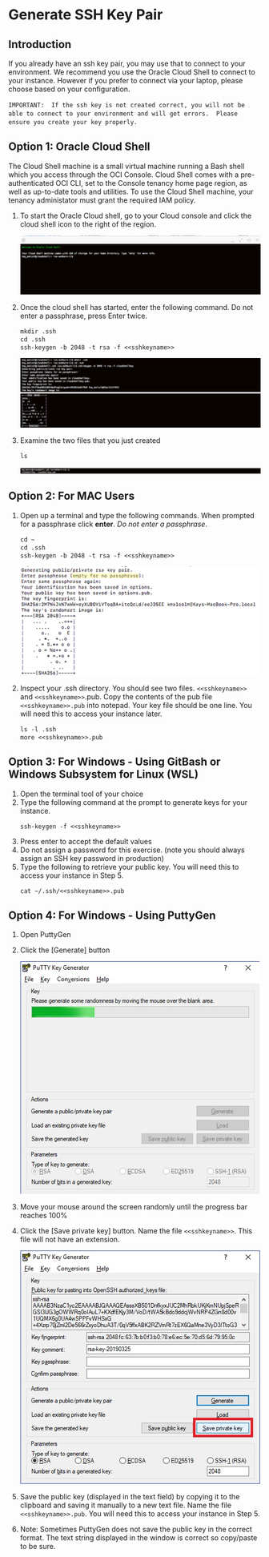 # Generate SSH Key Pair #

## Introduction
If you already have an ssh key pair, you may use that to connect to your environment.  We recommend you use the Oracle Cloud Shell to connect to your instance.  However if you prefer to connect via your laptop, please choose based on your configuration.

`IMPORTANT:  If the ssh key is not created correct, you will not be able to connect to your environment and will get errors.  Please ensure you create your key properly. ` 


## Option 1:  Oracle Cloud Shell

The Cloud Shell machine is a small virtual machine running a Bash shell which you access through the OCI Console. Cloud Shell comes with a pre-authenticated OCI CLI, set to the Console tenancy home page region, as well as up-to-date tools and utilities. To use the Cloud Shell machine, your tenancy administator must grant the required IAM policy.

1.  To start the Oracle Cloud shell, go to your Cloud console and click the cloud shell icon to the right of the region.

    ![](./images/cloudshell.png " ") 

2.  Once the cloud shell has started, enter the following command.  Do not enter a passphrase, press Enter twice.
    ````
    mkdir .ssh
    cd .ssh
    ssh-keygen -b 2048 -t rsa -f <<sshkeyname>>
    ````
    ![](./images/cloudshell-ssh-keygen.png " ") 
    ![](./images/cloudshell-ssh-keygen-2.png " ") 

3.  Examine the two files that you just created
    ````
    ls
    ````
    ![](./images/examine-cloudshell-keys.png " ") 
    

## Option 2:  For MAC Users 

1.  Open up a terminal and type the following commands.  When prompted for a passphrase click **enter**. *Do not enter a passphrase*.
     ````
    cd ~
    cd .ssh
    ssh-keygen -b 2048 -t rsa -f <<sshkeyname>>
    ````

    ![](./images/sshkeygen.png " ") 

3.  Inspect your .ssh directory.  You should see two files.  `<<sshkeyname>>` and `<<sshkeyname>>`.pub.  Copy the contents of the pub file `<<sshkeyname>>.pub` into notepad.  Your key file should be one line. You will need this to access your instance later.  

    ````
    ls -l .ssh
    more <<sshkeyname>>.pub
    ````


## Option 3:  For Windows - Using GitBash or Windows Subsystem for Linux (WSL)

1. Open the terminal tool of your choice
2. Type the following command at the prompt to generate keys for your instance.
    ````
    ssh-keygen -f <<sshkeyname>>
    ````
3. Press enter to accept the default values
4. Do not assign a password for this exercise. (note you should always assign an SSH key password in production)
5. Type the following to retrieve your public key.  You will need this to access your instance in Step 5.  
    ````
    cat ~/.ssh/<<sshkeyname>>.pub 
    ````



## Option 4:  For Windows - Using PuttyGen

1. Open PuttyGen
2. Click the [Generate] button

    ![](./images/puttygen-generate.jpg) 
3. Move your mouse around the screen randomly until the progress bar reaches 100%
4. Click the [Save private key] button. Name the file `<<sshkeyname>>`.  This file will not have an extension.

    ![](./images/puttygen-saveprivatekey.jpg) 
5. Save the public key (displayed in the text field) by copying it to the clipboard and saving it manually to a new text file. Name the file `<<sshkeyname>>.pub`.   You will need this to access your instance in Step 5.  

6. Note: Sometimes PuttyGen does not save the public key in the correct format. The text string displayed in the window is correct so copy/paste to be sure.